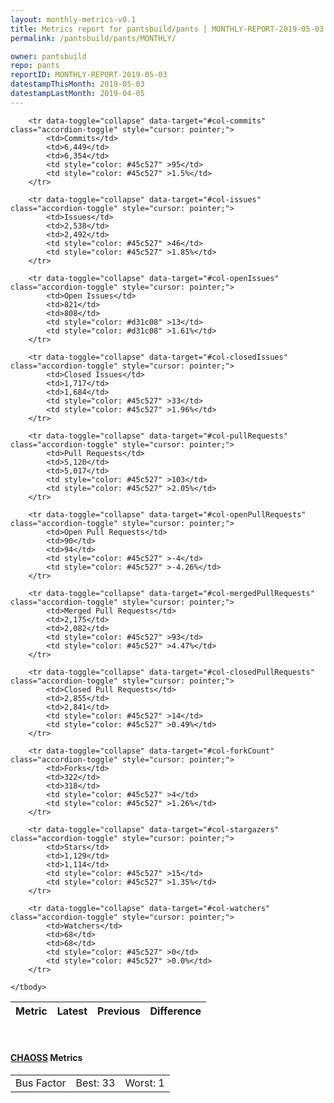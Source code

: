 ```yaml
---
layout: monthly-metrics-v0.1
title: Metrics report for pantsbuild/pants | MONTHLY-REPORT-2019-05-03 | 2019-05-03
permalink: /pantsbuild/pants/MONTHLY/

owner: pantsbuild
repo: pants
reportID: MONTHLY-REPORT-2019-05-03
datestampThisMonth: 2019-05-03
datestampLastMonth: 2019-04-05
---
```



<table class="table table-condensed" style="border-collapse:collapse;">
    <thead>
    <tr>
        <th>Metric</th>
        <th>Latest</th>
        <th>Previous</th>
        <th colspan="2" style="text-align: center;">Difference</th>
    </tr>
    </thead>
    <tbody>

        <tr data-toggle="collapse" data-target="#col-commits" class="accordion-toggle" style="cursor: pointer;">
            <td>Commits</td>
            <td>6,449</td>
            <td>6,354</td>
            <td style="color: #45c527" >95</td>
            <td style="color: #45c527" >1.5%</td>
        </tr>
        
        <tr data-toggle="collapse" data-target="#col-issues" class="accordion-toggle" style="cursor: pointer;">
            <td>Issues</td>
            <td>2,538</td>
            <td>2,492</td>
            <td style="color: #45c527" >46</td>
            <td style="color: #45c527" >1.85%</td>
        </tr>
        
        <tr data-toggle="collapse" data-target="#col-openIssues" class="accordion-toggle" style="cursor: pointer;">
            <td>Open Issues</td>
            <td>821</td>
            <td>808</td>
            <td style="color: #d31c08" >13</td>
            <td style="color: #d31c08" >1.61%</td>
        </tr>
        
        <tr data-toggle="collapse" data-target="#col-closedIssues" class="accordion-toggle" style="cursor: pointer;">
            <td>Closed Issues</td>
            <td>1,717</td>
            <td>1,684</td>
            <td style="color: #45c527" >33</td>
            <td style="color: #45c527" >1.96%</td>
        </tr>
        
        <tr data-toggle="collapse" data-target="#col-pullRequests" class="accordion-toggle" style="cursor: pointer;">
            <td>Pull Requests</td>
            <td>5,120</td>
            <td>5,017</td>
            <td style="color: #45c527" >103</td>
            <td style="color: #45c527" >2.05%</td>
        </tr>
        
        <tr data-toggle="collapse" data-target="#col-openPullRequests" class="accordion-toggle" style="cursor: pointer;">
            <td>Open Pull Requests</td>
            <td>90</td>
            <td>94</td>
            <td style="color: #45c527" >-4</td>
            <td style="color: #45c527" >-4.26%</td>
        </tr>
        
        <tr data-toggle="collapse" data-target="#col-mergedPullRequests" class="accordion-toggle" style="cursor: pointer;">
            <td>Merged Pull Requests</td>
            <td>2,175</td>
            <td>2,082</td>
            <td style="color: #45c527" >93</td>
            <td style="color: #45c527" >4.47%</td>
        </tr>
        
        <tr data-toggle="collapse" data-target="#col-closedPullRequests" class="accordion-toggle" style="cursor: pointer;">
            <td>Closed Pull Requests</td>
            <td>2,855</td>
            <td>2,841</td>
            <td style="color: #45c527" >14</td>
            <td style="color: #45c527" >0.49%</td>
        </tr>
        
        <tr data-toggle="collapse" data-target="#col-forkCount" class="accordion-toggle" style="cursor: pointer;">
            <td>Forks</td>
            <td>322</td>
            <td>318</td>
            <td style="color: #45c527" >4</td>
            <td style="color: #45c527" >1.26%</td>
        </tr>
        
        <tr data-toggle="collapse" data-target="#col-stargazers" class="accordion-toggle" style="cursor: pointer;">
            <td>Stars</td>
            <td>1,129</td>
            <td>1,114</td>
            <td style="color: #45c527" >15</td>
            <td style="color: #45c527" >1.35%</td>
        </tr>
        
        <tr data-toggle="collapse" data-target="#col-watchers" class="accordion-toggle" style="cursor: pointer;">
            <td>Watchers</td>
            <td>68</td>
            <td>68</td>
            <td style="color: #45c527" >0</td>
            <td style="color: #45c527" >0.0%</td>
        </tr>
        
    </tbody>
</table>
<br>
<h4><a target="_blank" href="https://chaoss.community/">CHAOSS</a> Metrics</h4>

<table class="table table-condensed" style="border-collapse:collapse;">
    <tbody>
        <td>Bus Factor</td>
        <td>Best: 33</td>
        <td>Worst: 1</td>
    </tbody>
</table>
